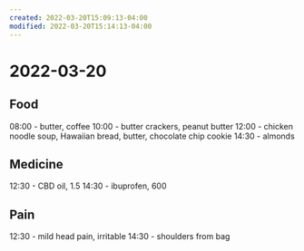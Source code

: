 ```yaml
---
created: 2022-03-20T15:09:13-04:00
modified: 2022-03-20T15:14:13-04:00
---
```


# 2022-03-20

## Food

08:00 - butter, coffee
10:00 - butter crackers, peanut butter
12:00 - chicken noodle soup, Hawaiian bread, butter, chocolate chip cookie
14:30 - almonds

## Medicine

12:30 - CBD oil, 1.5
14:30 - ibuprofen, 600

## Pain

12:30 - mild head pain, irritable
14:30 - shoulders from bag
